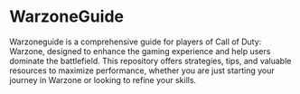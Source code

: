 # WarzoneGuide
Warzoneguide is a comprehensive guide for players of Call of Duty: Warzone, designed to enhance the gaming experience and help users dominate the battlefield. This repository offers strategies, tips, and valuable resources to maximize performance, whether you are just starting your journey in Warzone or looking to refine your skills.
